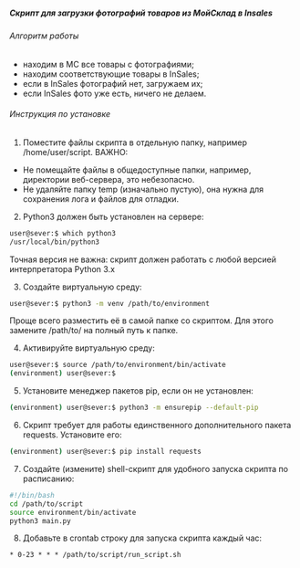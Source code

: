 ##### Скрипт для загрузки фотографий товаров из МойСклад в Insales

###### Алгоритм работы
- находим в МС все товары с фотографиями;
- находим соответствующие товары в InSales;
- если в InSales фотографий нет, загружаем их;
- если InSales фото уже есть, ничего не делаем.

###### Инструкция по установке
1. Поместите файлы скрипта в отдельную папку, например /home/user/script. ВАЖНО:
  * Не помещайте файлы в общедоступные папки, например, директории веб-сервера, это небезопасно.
  * Не удаляйте папку temp (изначально пустую), она нужна для сохранения лога и файлов для отладки.

2. Python3 должен быть установлен на сервере:
```bash
user@sever:$ which python3
/usr/local/bin/python3
```
Точная версия не важна: скрипт должен работать с любой версией интерпретатора Python 3.x

3. Создайте виртуальную среду:
```bash
user@sever:$ python3 -m venv /path/to/environment
```
Проще всего разместить её в самой папке со скриптом. Для этого замените /path/to/ на полный путь к папке.

4. Активируйте виртуальную среду:
```bash
user@sever:$ source /path/to/environment/bin/activate
(environment) user@sever:$
```

5. Установите менеджер пакетов pip, если он не установлен:
```bash
(environment) user@sever:$ python3 -m ensurepip --default-pip
```

6. Скрипт требует для работы единственного дополнительного пакета requests. Установите его:
```bash
(environment) user@sever:$ pip install requests
```

7. Создайте (измените) shell-скрипт для удобного запуска скрипта по расписанию:
```run_script.sh
#!/bin/bash
cd /path/to/script
source environment/bin/activate
python3 main.py
```

8. Добавьте в crontab строку для запуска скрипта каждый час:
```crontab
* 0-23 * * * /path/to/script/run_script.sh
```
